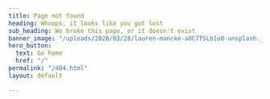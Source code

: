 ```yaml
---
title: Page not found
heading: Whoops, it looks like you got lost
sub_heading: We broke this page, or it doesn't exist
banner_image: "/uploads/2020/03/28/lauren-mancke-aOC7TSLb1o8-unsplash.jpg"
hero_button:
  text: Go home
  href: "/"
permalink: "/404.html"
layout: default

---
```

